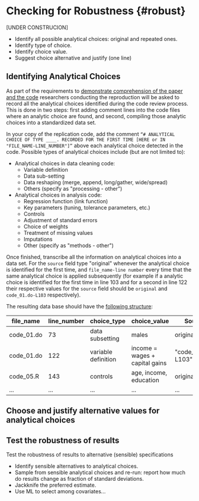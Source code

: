 # Checking for Robustness {#robust}


[UNDER CONSTRUCION]

- Identify all possible analytical choices: original and repeated ones.   
- Identify type of choice.  
- Identify choice value. 
- Suggest choice alternative and justify (one line)  




## Identifying Analytical Choices
As part of the requirements to [demonstrate comprehension of the paper and the code](requirements_comprehension.md) researchers conducting the reproduction will be asked to record all the analytical choices identified during the code review process. This is done in two steps: first adding comment lines into the code files where an analytic choice are found, and second, compiling those analytic choices into a standardized data set.  

In your copy of the replication code, add the comment `“# ANALYTICAL CHOICE OF TYPE ____. RECORDED FOR THE FIRST TIME [HERE or IN "FILE_NAME-LINE_NUMBER"]”` above each analytical choice detected in the code. Possible types of analytical choices include (but are not limited to):  

- Analytical choices in data cleaning code:
  - Variable definition  
  - Data sub-setting  
  - Data reshaping (merge, append, long/gather, wide/spread)  
  - Others (specify as "processing - other")
- Analytical choices in analysis code:   
   - Regression function (link function)  
   - Key parameters (tuning, tolerance parameters, etc.)  
   - Controls  
   - Adjustment of standard errors  
   - Choice of weights  
   - Treatment of missing values  
   - Imputations
   - Other (specify as "methods - other")    

Once finished, transcribe all the information on analytical choices into a data set. For the `source` field type "original" whenever the analytical choice is identified for the first time, and `file_name-line number` every time that the same analytical choice is applied subsequently (for example if a analytic choice is identified for the first time in line 103 and for a second in line 122 their respective values for the `source` field should be `original` and `code_01.do-L103` respectively).

The resulting data base should have the [following structure](https://docs.google.com/spreadsheets/d/1nZuJSHswbZgaaIfBcyIUGPwG-WIP8zE1Oambud-WoDc/edit?usp=sharing):

| file_name  | line_number | choice_type         | choice_value                   | Source              |
|------------|-------------|---------------------|--------------------------------|---------------------|
| code_01.do | 73          | data subsetting     | males                          | original            |
| code_01.do | 122         | variable definition | income = wages + capital gains | "code_01.do-L103" |
| code_05.R  | 143         | controls            | age, income, education         | original            |
| ...        | ...         | ...                 | ...                            | ...                 |


## Choose and justify alternative values for analytical choices  



## Test the robustness of results  

Test the robustness of results to alternative (sensible) specifications

  - Identify sensible alternatives to analytical choices.
  - Sample from sensible analytical choices and re-run: report how much do results change as fraction of standard deviations.  
  - Jackknife the preferred estimate.
  - Use ML to select among covariates...  

 


